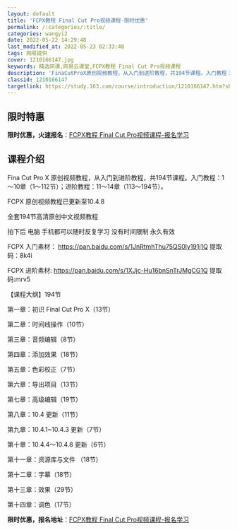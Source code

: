 ```yaml
---
layout: default
title: 'FCPX教程 Final Cut Pro视频课程-限时优惠'
permalink: /:categories/:title/
categories: wangyi2
date: 2022-05-22 14:29:48
last_modified_at: 2022-05-23 02:33:48
tags: 网易提供
cover: 1210166147.jpg
keywords: 精选网课,网易云课堂,FCPX教程 Final Cut Pro视频课程
description: 'FinaCutProX原创视频教程，从入门到进阶教程，共194节课程。入门教程：1～10章（1～112节）；进阶教程：1'
classid: 1210166147
targetlink: https://study.163.com/course/introduction/1210166147.htm?share=1&shareId=1025206652&utm_campaign=share&utm_medium=iphoneShare&utm_source=&utm_u=1025206652
---
```


## 限时特惠

**限时优惠，火速报名**：[FCPX教程 Final Cut Pro视频课程-报名学习](https://study.163.com/course/introduction/1210166147.htm?share=1&shareId=1025206652&utm_campaign=share&utm_medium=iphoneShare&utm_source=&utm_u=1025206652)

## 课程介绍

Fina Cut Pro X 原创视频教程，从入门到进阶教程，共194节课程。入门教程：1～10章（1～112节）；进阶教程：11～14章（113～194节）。



FCPX 原创视频教程已更新至10.4.8

全套194节高清原创中文视频教程

拍下后 电脑 手机都可以随时反复学习 没有时间限制 永久有效

FCPX 入门素材： https://pan.baidu.com/s/1JnRtmhThu75QS0ly191j1Q   提取码：8k4i

FCPX 进阶素材: https://pan.baidu.com/s/1XJjc-Hu16bnSnTrJMgCG1Q   提取码:mrv5 



【课程大纲】194节

第一章：初识 Final Cut Pro X（13节）          

第二章：时间线操作（10节）          

第三章：音频编辑（8节）                              

第四章：添加效果（18节）         

第五章：色彩校正（7节）                              

第六章：导出项目（13节）

第七章：高级编辑（19节）                            

第八章：10.4 更新（11节）          

第九章：10.4.1~10.4.3 更新（7节）              

第十章：10.4.4～10.4.8 更新（6节）

第十一章：资源库与文件   （18节）

第十二章：字幕（18节）

第十三章：效果（29节）

第十四章：调色（17节）

**限时优惠，报名地址**：[FCPX教程 Final Cut Pro视频课程-报名学习](https://study.163.com/course/introduction/1210166147.htm?share=1&shareId=1025206652&utm_campaign=share&utm_medium=iphoneShare&utm_source=&utm_u=1025206652)

